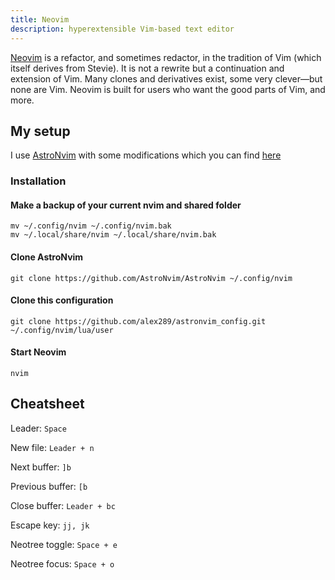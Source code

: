 ```yaml
---
title: Neovim
description: hyperextensible Vim-based text editor
---
```


[Neovim](https://neovim.io/) is a refactor, and sometimes redactor, in the tradition of Vim (which itself derives from Stevie). It is not a rewrite but a continuation and extension of Vim. Many clones and derivatives exist, some very clever—but none are Vim. Neovim is built for users who want the good parts of Vim, and more.

## My setup

I use [AstroNvim](https://astronvim.com/) with some modifications which you can find [here](https://github.com/alex289/astronvim_config)

### Installation

#### Make a backup of your current nvim and shared folder

```shell
mv ~/.config/nvim ~/.config/nvim.bak
mv ~/.local/share/nvim ~/.local/share/nvim.bak
```

#### Clone AstroNvim

```shell
git clone https://github.com/AstroNvim/AstroNvim ~/.config/nvim
```

#### Clone this configuration

```
git clone https://github.com/alex289/astronvim_config.git ~/.config/nvim/lua/user
```

#### Start Neovim

```shell
nvim
```

## Cheatsheet

Leader: `Space`

New file: `Leader + n`

Next buffer: `]b`

Previous buffer: `[b`

Close buffer: `Leader + bc`

Escape key: `jj, jk`

Neotree toggle: `Space + e`

Neotree focus: `Space + o`

